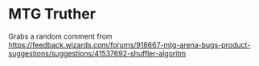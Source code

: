 # MTG Truther

Grabs a random comment from https://feedback.wizards.com/forums/918667-mtg-arena-bugs-product-suggestions/suggestions/41537692-shuffler-algoritm